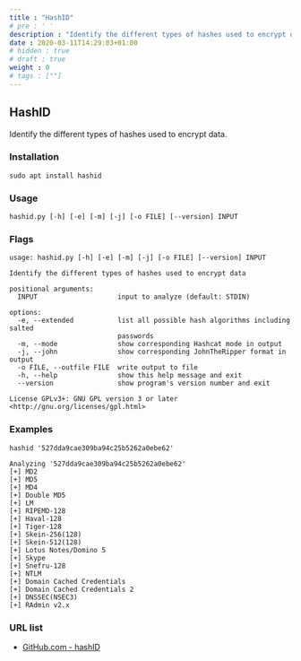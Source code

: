 ```yaml
---
title : "HashID"
# pre : ' '
description : "Identify the different types of hashes used to encrypt data."
date : 2020-03-11T14:29:03+01:00
# hidden : true
# draft : true
weight : 0
# tags : [""]
---
```


## HashID

Identify the different types of hashes used to encrypt data.

### Installation

```plain
sudo apt install hashid
```

### Usage

```plain
hashid.py [-h] [-e] [-m] [-j] [-o FILE] [--version] INPUT
```

### Flags

```plain
usage: hashid.py [-h] [-e] [-m] [-j] [-o FILE] [--version] INPUT

Identify the different types of hashes used to encrypt data

positional arguments:
  INPUT                    input to analyze (default: STDIN)

options:
  -e, --extended           list all possible hash algorithms including salted
                           passwords
  -m, --mode               show corresponding Hashcat mode in output
  -j, --john               show corresponding JohnTheRipper format in output
  -o FILE, --outfile FILE  write output to file
  -h, --help               show this help message and exit
  --version                show program's version number and exit

License GPLv3+: GNU GPL version 3 or later <http://gnu.org/licenses/gpl.html>
```

### Examples

```plain
hashid '527dda9cae309ba94c25b5262a0ebe62'

Analyzing '527dda9cae309ba94c25b5262a0ebe62'
[+] MD2
[+] MD5
[+] MD4
[+] Double MD5
[+] LM
[+] RIPEMD-128
[+] Haval-128
[+] Tiger-128
[+] Skein-256(128)
[+] Skein-512(128)
[+] Lotus Notes/Domino 5
[+] Skype
[+] Snefru-128
[+] NTLM
[+] Domain Cached Credentials
[+] Domain Cached Credentials 2
[+] DNSSEC(NSEC3)
[+] RAdmin v2.x
```

### URL list

* [GitHub.com - hashID](https://github.com/psypanda/hashID)

